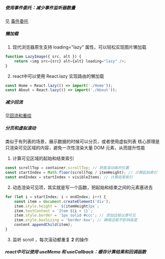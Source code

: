 ##### 使用事件委托：减少事件监听器数量
见 [事件委托](https://github.com/Yushi-ys/Front-End-Collect/blob/main/JS/%E4%BA%8B%E4%BB%B6%E5%A7%94%E6%89%98.js)


##### 懒加载
1. 现代浏览器原生支持 loading="lazy" 属性，可以轻松实现图片懒加载
```js
function LazyImage({ src, alt }) {
    return <img src={src} alt={alt} loading="lazy" />;
}
```
2. react中可以使用 React.lazy 实现路由的懒加载
```js
const Home = React.lazy(() => import('./Home'));
const About = React.lazy(() => import('./About'));
```

##### 减少回流
见[回流和重绘](https://github.com/Yushi-ys/Front-End-Collect/blob/main/%E7%BD%91%E7%BB%9C/%E5%9B%9E%E6%B5%81%E5%92%8C%E9%87%8D%E7%BB%98.md)


##### 分页和虚拟滚动
类似于有列表的场景，展示数据的时候可以分页，或者使用虚拟列表
核心原理是只渲染可见区域的内容，避免一次性渲染大量 DOM 元素，从而提升性能
1. 计算可见区域的起始和结束索引
```js
const scrollTop = container.scrollTop; // 获取滚动条的位置
const startIndex = Math.floor(scrollTop / itemHeight); // 计算起始索引
const endIndex = startIndex + visibleItems; // 计算结束索引
```
2. 动态渲染可见项，其实就是写一个函数，把起始和结束之间的元素塞进去
```js
for (let i = startIndex; i < endIndex; i++) {
    const item = document.createElement('div');
    item.style.height = `${itemHeight}px`;
    item.textContent = `Item ${i + 1}`;
    item.style.border = '1px solid #ccc'; // 添加边框以便可见
    item.style.boxSizing = 'border-box'; // 确保边框不影响高度
    content.appendChild(item);
}
```
3. 监听 scroll ，每次滚动都重复 **2** 的操作


##### react中可以使用 useMemo 和 useCallback：缓存计算结果和回调函数
